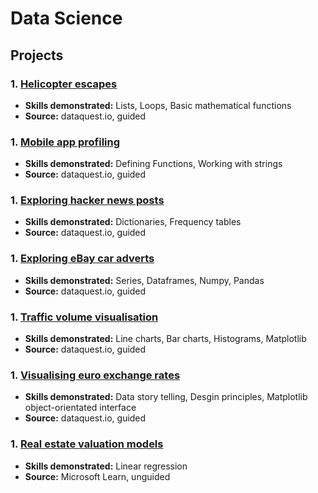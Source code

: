 # Data Science
## Projects

### 1. [Helicopter escapes](https://github.com/srapsons/data-science/blob/caa14121b55a3bf5da07f397eb838603ecfd3b37/Helicopter%20escapes.ipynb)
- **Skills demonstrated:** Lists, Loops, Basic mathematical functions
- **Source:** dataquest.io, guided 
### 1. [Mobile app profiling](https://github.com/srapsons/data-science/blob/2d53ec8fb8636e5070633dc163ffdecc70da3ea7/Mobile%20app%20profiling.ipynb)
- **Skills demonstrated:** Defining Functions, Working with strings
- **Source:** dataquest.io, guided 
### 1. [Exploring hacker news posts](https://github.com/srapsons/data-science/blob/2d53ec8fb8636e5070633dc163ffdecc70da3ea7/Exploring%20Hacker%20News%20posts.ipynb)
- **Skills demonstrated:** Dictionaries, Frequency tables
- **Source:** dataquest.io, guided 
### 1. [Exploring eBay car adverts](https://github.com/srapsons/data-science/blob/2d53ec8fb8636e5070633dc163ffdecc70da3ea7/Exploring%20Car%20Ads%20on%20eBay.ipynb)
- **Skills demonstrated:** Series, Dataframes, Numpy, Pandas
- **Source:** dataquest.io, guided 
### 1. [Traffic volume visualisation](https://github.com/srapsons/data-science/blob/0de752734f03f3216ccfa8d39813fca87299352e/I-94%20traffic%20visualisation.ipynb)
- **Skills demonstrated:** Line charts, Bar charts, Histograms, Matplotlib
- **Source:** dataquest.io, guided
### 1. [Visualising euro exchange rates](https://github.com/srapsons/data-science/blob/e7c3f9b32a888a95824fd377ac5c549adc1d2682/Visualising%20euro%20exchange%20rates.ipynb)
- **Skills demonstrated:** Data story telling, Desgin principles, Matplotlib object-orientated interface
- **Source:** dataquest.io, guided
### 1. [Real estate valuation models](https://github.com/srapsons/data-science/blob/429ca6f9605f8c685b000d3153c14548db735879/Real%20estate%20valuation%20models.ipynb)
- **Skills demonstrated:** Linear regression
- **Source:** Microsoft Learn, unguided
